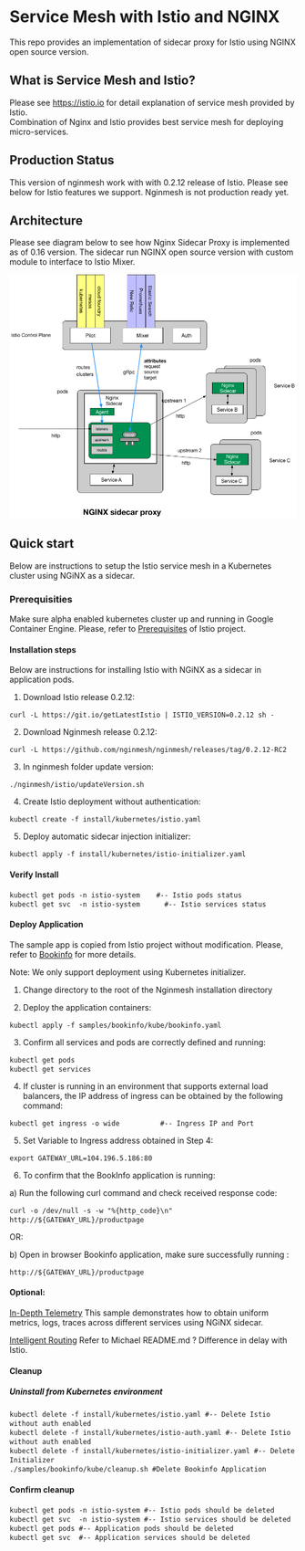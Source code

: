 
# Service Mesh with Istio and NGINX

This repo provides an implementation of sidecar proxy for Istio using NGINX open source version.

## What is Service Mesh and Istio?

Please see https://istio.io for detail explanation of service mesh provided by Istio.  
Combination of Nginx and Istio provides best service mesh for deploying micro-services.

## Production Status

This version of nginmesh work with with 0.2.12 release of Istio.
Please see below for Istio features we support.  Nginmesh is not production ready yet.  


<TBD>

## Architecture

Please see diagram below to see how Nginx Sidecar Proxy is implemented as of 0.16 version.
The sidecar run NGINX open source version with custom module to interface to Istio Mixer.

![Alt text](/images/nginx_sidecar.png?raw=true "Nginx Sidecar")

## Quick start
Below are instructions to setup the Istio service mesh in a Kubernetes cluster using NGiNX as a sidecar.
 

### Prerequisities 

Make sure alpha enabled kubernetes cluster up and running in Google Container Engine. Please, refer to [Prerequisites](https://istio.io/docs/setup/kubernetes/quick-start.html#prerequisites) of Istio project.

#### Installation steps
Below are instructions for installing Istio with NGiNX as a sidecar in application pods.

1.  Download Istio release 0.2.12:

```
curl -L https://git.io/getLatestIstio | ISTIO_VERSION=0.2.12 sh -
```

2. Download Nginmesh release 0.2.12:
```
curl -L https://github.com/nginmesh/nginmesh/releases/tag/0.2.12-RC2
```

3. In nginmesh folder update version:
```
./nginmesh/istio/updateVersion.sh
```
4. Create Istio deployment without authentication:
```
kubectl create -f install/kubernetes/istio.yaml
```
5. Deploy automatic sidecar injection initializer:
```
kubectl apply -f install/kubernetes/istio-initializer.yaml
```

#### Verify Install
```
kubectl get pods -n istio-system    #-- Istio pods status
kubectl get svc  -n istio-system      #-- Istio services status
```

#### Deploy Application
The sample app is copied from Istio project without modification. Please, refer to [Bookinfo](https://istio.io/docs/guides/bookinfo.html) for more details.  

Note: We only support deployment using Kubernetes initializer. 

1. Change directory to the root of the Nginmesh installation directory

2. Deploy the application containers:

```
kubectl apply -f samples/bookinfo/kube/bookinfo.yaml
```

3. Confirm all services and pods are correctly defined and running:

```
kubectl get pods
kubectl get services
```

4. If cluster is running in an environment that supports external load balancers, the IP address of ingress can be obtained by the following command:
```
kubectl get ingress -o wide          #-- Ingress IP and Port
```
5. Set Variable to Ingress address obtained in Step 4:
```
export GATEWAY_URL=104.196.5.186:80
```
6. To confirm that the BookInfo application is running:

a) Run the following curl command and check received response code:

```
curl -o /dev/null -s -w "%{http_code}\n" http://${GATEWAY_URL}/productpage
```

OR:

b) Open in browser Bookinfo application, make sure successfully running :
```
http://${GATEWAY_URL}/productpage
```

#### Optional: 

[In-Depth Telemetry](https://istio.io/docs/guides/telemetry.html) This sample demonstrates how to obtain uniform metrics, logs, traces across different services using NGiNX sidecar.

[Intelligent Routing](https://istio.io/docs/guides/intelligent-routing.html) Refer to Michael README.md ? Difference in delay with Istio.

#### Cleanup

##### Uninstall from Kubernetes environment
```
kubectl delete -f install/kubernetes/istio.yaml #-- Delete Istio without auth enabled
kubectl delete -f install/kubernetes/istio-auth.yaml #-- Delete Istio without auth enabled
kubectl delete -f install/kubernetes/istio-initializer.yaml #-- Delete Initializer
./samples/bookinfo/kube/cleanup.sh #Delete Bookinfo Application
```

####  Confirm cleanup
```
kubectl get pods -n istio-system #-- Istio pods should be deleted
kubectl get svc  -n istio-system #-- Istio services should be deleted
kubectl get pods #-- Application pods should be deleted
kubectl get svc  #-- Application services should be deleted

```


